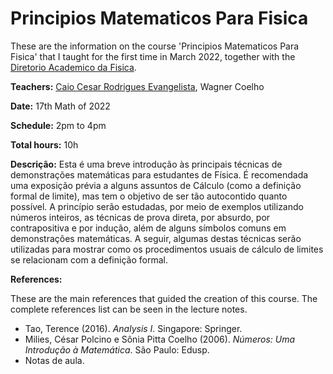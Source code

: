 # Principios Matematicos Para Fisica

These are the information on the course 'Principios Matematicos Para Fisica' that I taught for the first time in March 2022, together with the [Diretorio Academico da Fisica](https://www.instagram.com/dafis.ufc/).

**Teachers:** [Caio Cesar Rodrigues Evangelista](https://usingcaio.github.io/), Wagner Coelho

**Date:** 17th Math of 2022

**Schedule:** 2pm to 4pm

**Total hours:** 10h

**Descrição:** Esta é uma breve introdução às principais técnicas de demonstrações matemáticas para estudantes de Física. É recomendada uma exposição prévia a alguns assuntos de Cálculo (como a definição formal de limite), mas tem o objetivo de ser tão autocontido quanto possível. A princípio serão estudadas, por meio de exemplos utilizando números inteiros, as técnicas de prova direta, por absurdo, por contrapositiva e por indução, além de alguns símbolos comuns em demonstrações matemáticas. A seguir, algumas destas técnicas serão utilizadas para mostrar como os procedimentos usuais de cálculo de limites se relacionam com a definição formal.

**References:**

These are the main references that guided the creation of this course. The complete references list can be seen in the lecture notes. 
* Tao, Terence (2016). *Analysis I*. Singapore: Springer. 
* Milies, César Polcino e Sônia Pitta Coelho (2006). *Números: Uma Introdução à Matemática*. São Paulo: Edusp.
* Notas de aula.


